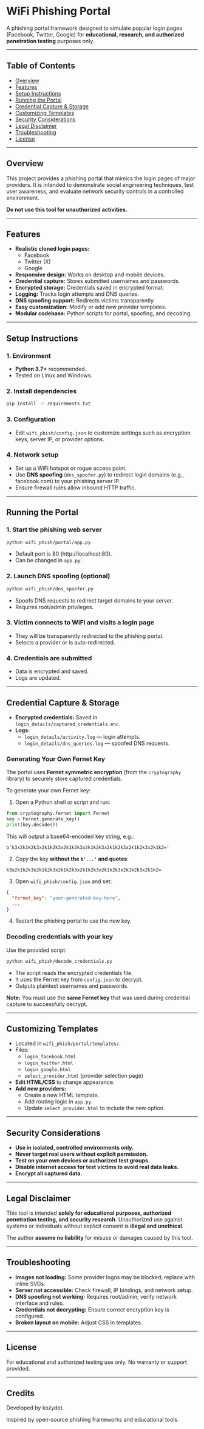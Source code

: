# WiFi Phishing Portal

A phishing portal framework designed to simulate popular login pages (Facebook, Twitter, Google) for **educational, research, and authorized penetration testing** purposes only.

---

## Table of Contents

- [Overview](#overview)
- [Features](#features)
- [Setup Instructions](#setup-instructions)
- [Running the Portal](#running-the-portal)
- [Credential Capture & Storage](#credential-capture--storage)
- [Customizing Templates](#customizing-templates)
- [Security Considerations](#security-considerations)
- [Legal Disclaimer](#legal-disclaimer)
- [Troubleshooting](#troubleshooting)
- [License](#license)

---

## Overview

This project provides a phishing portal that mimics the login pages of major providers. It is intended to demonstrate social engineering techniques, test user awareness, and evaluate network security controls in a controlled environment.

**Do not use this tool for unauthorized activities.**

---

## Features

- **Realistic cloned login pages:**
  - Facebook
  - Twitter (X)
  - Google
- **Responsive design:** Works on desktop and mobile devices.
- **Credential capture:** Stores submitted usernames and passwords.
- **Encrypted storage:** Credentials saved in encrypted format.
- **Logging:** Tracks login attempts and DNS queries.
- **DNS spoofing support:** Redirects victims transparently.
- **Easy customization:** Modify or add new provider templates.
- **Modular codebase:** Python scripts for portal, spoofing, and decoding.

---

## Setup Instructions

### 1. Environment

- **Python 3.7+** recommended.
- Tested on Linux and Windows.

### 2. Install dependencies

```bash
pip install -r requirements.txt
```

### 3. Configuration

- Edit `wifi_phish/config.json` to customize settings such as encryption keys, server IP, or provider options.

### 4. Network setup

- Set up a WiFi hotspot or rogue access point.
- Use **DNS spoofing** (`dns_spoofer.py`) to redirect login domains (e.g., facebook.com) to your phishing server IP.
- Ensure firewall rules allow inbound HTTP traffic.

---

## Running the Portal

### 1. Start the phishing web server

```bash
python wifi_phish/portal/app.py
```

- Default port is 80 (http://localhost:80).
- Can be changed in `app.py`.

### 2. Launch DNS spoofing (optional)

```bash
python wifi_phish/dns_spoofer.py
```

- Spoofs DNS requests to redirect target domains to your server.
- Requires root/admin privileges.

### 3. Victim connects to WiFi and visits a login page

- They will be transparently redirected to the phishing portal.
- Selects a provider or is auto-redirected.

### 4. Credentials are submitted

- Data is encrypted and saved.
- Logs are updated.

---

## Credential Capture & Storage

- **Encrypted credentials:** Saved in `login_details/captured_credentials.enc`.
- **Logs:**
  - `login_details/activity.log` — login attempts.
  - `login_details/dns_queries.log` — spoofed DNS requests.

### Generating Your Own Fernet Key

The portal uses **Fernet symmetric encryption** (from the `cryptography` library) to securely store captured credentials.

To generate your own Fernet key:

1. Open a Python shell or script and run:

```python
from cryptography.fernet import Fernet
key = Fernet.generate_key()
print(key.decode())
```

This will output a base64-encoded key string, e.g.:

```
b'k3x2k1k2k3x2k1k2k3x2k1k2k3x2k1k2k3x2k1k2k3x2k1k2k3x2k1k2='
```

2. Copy the key **without the `b'...'` and quotes**:

```
k3x2k1k2k3x2k1k2k3x2k1k2k3x2k1k2k3x2k1k2k3x2k1k2k3x2k1k2=
```

3. Open `wifi_phish/config.json` and set:

```json
{
  "fernet_key": "your-generated-key-here",
  ...
}
```

4. Restart the phishing portal to use the new key.

### Decoding credentials with your key

Use the provided script:

```bash
python wifi_phish/decode_credentials.py
```

- The script reads the encrypted credentials file.
- It uses the Fernet key from `config.json` to decrypt.
- Outputs plaintext usernames and passwords.

**Note:** You must use the **same Fernet key** that was used during credential capture to successfully decrypt.

---

## Customizing Templates

- Located in `wifi_phish/portal/templates/`.
- Files:
  - `login_facebook.html`
  - `login_twitter.html`
  - `login_google.html`
  - `select_provider.html` (provider selection page)
- **Edit HTML/CSS** to change appearance.
- **Add new providers:**
  - Create a new HTML template.
  - Add routing logic in `app.py`.
  - Update `select_provider.html` to include the new option.

---

## Security Considerations

- **Use in isolated, controlled environments only.**
- **Never target real users without explicit permission.**
- **Test on your own devices or authorized test groups.**
- **Disable internet access for test victims to avoid real data leaks.**
- **Encrypt all captured data.**

---

## Legal Disclaimer

This tool is intended **solely for educational purposes, authorized penetration testing, and security research**. Unauthorized use against systems or individuals without explicit consent is **illegal and unethical**.

The author **assume no liability** for misuse or damages caused by this tool.

---

## Troubleshooting

- **Images not loading:** Some provider logos may be blocked; replace with inline SVGs.
- **Server not accessible:** Check firewall, IP bindings, and network setup.
- **DNS spoofing not working:** Requires root/admin; verify network interface and rules.
- **Credentials not decrypting:** Ensure correct encryption key is configured.
- **Broken layout on mobile:** Adjust CSS in templates.

---

## License

For educational and authorized testing use only. No warranty or support provided.

---

## Credits

Developed by kozydot.

Inspired by open-source phishing frameworks and educational tools.
